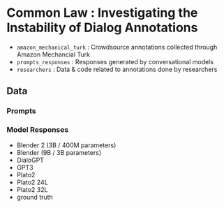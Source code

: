 # Common Law : Investigating the Instability of Dialog Annotations

- `amazon_mechanical_turk` : Crowdsource annotations collected through Amazon Mechancial Turk
- `prompts_responses` : Responses generated by conversational models
- `researchers` : Data & code related to annotations done by researchers


## Data

### Prompts

### Model Responses

- Blender 2 (3B / 400M parameters)
- Blender (9B / 3B parameters)
- DialoGPT
- GPT3
- Plato2
- Plato2 24L
- Plato2 32L
- ground truth

##
